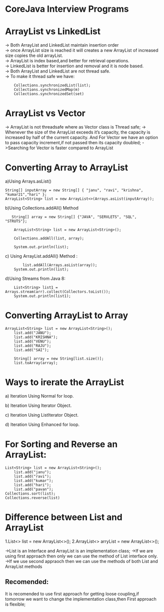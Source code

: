 # CoreJava Interview Programs

ArrayList vs LinkedList
=======================

-> Both ArrayList and LinkedList maintain insertion order <br>
-> once ArrayList size is reached it will creates a new ArrayList of increased size copies the old arrayList. <br>
-> ArrayList is index based,and better for retrieval operations. <br>
-> LinkedList is better for insertion and removal and it is node based. <br>
-> Both ArrayList and LinkedList are not thread safe.<br>
-> To make it thread safe we have: <br>


		Collections.synchronizedList(list);
		Collections.synchronizedMap(m)
		Collections.synchronizedSet(set)
 

ArrayList vs Vector
===================
-> ArrayList is not threadsafe where as Vector class is Thread safe;
-> Whenever the size of the ArrayList exceeds it’s capacity, the capacity is increased by half of the current capacity. And For Vector we
   have an option to pass capacity increment,if not passed then its capacity doubled;
->Searching for Vector is faster compared to ArrayList

Converting Array to ArrayList
=============================
a)Using Arrays.asList()

	String[] inputArray = new String[] { "janu", "ravi", "krishna", "kumar21","hari" };
	ArrayList<String> list = new ArrayList<>(Arrays.asList(inputArray));
	
b)Using Collections.addAll() Method

       String[] array = new String[] {"JAVA", "SERVLETS", "SQL", "STRUTS"};
         
        ArrayList<String> list = new ArrayList<String>();
         
        Collections.addAll(list, array);
         
        System.out.println(list);
	
c) Using ArrayList.addAll() Method :

     		list.addAll(Arrays.asList(array));
		System.out.println(list);

d)Using Streams from Java 8:

		List<String> list1 = Arrays.stream(arr).collect(Collectors.toList());
		System.out.println(list1);

Converting ArrayList to Array
=============================
	
	ArrayList<String> list = new ArrayList<String>();
        list.add("JANU");
        list.add("KRISHNA");
        list.add("VENU");
        list.add("RAJU");
        list.add("SAI");
        
        String[] array = new String[list.size()];
        list.toArray(array);

Ways to irerate the ArrayList
=============================
a) Iteration Using Normal for loop.

b) Iteration Using Iterator Object.

c) Iteration Using ListIterator Object.

d) Iteration Using Enhanced for loop.

For Sorting and Reverse an ArrayList:
====================================
  	
	List<String> list = new ArrayList<String>();
		list.add("janu");
		list.add("ravi");
		list.add("kumar");
		list.add("hari");
		list.add("pavan");
	Collections.sort(list);
	Collections.reverse(list)

Difference between List and ArrayList
=====================================
1.List<> list = new ArrayList<>();
2.ArrayList<> arryList = new ArrayList<>();

->List is an Interface and ArrayList is an implementation class;
->If we are using first approach then only we can use the method of List interface only.
->If we use second appraoch then we can use the methods of both List and ArrayList methods

Recomended:
-----------
It is recomended to use first approach for getting loose coupling,if tomorrow we want to change the implementation class,then
 First approach is flexible;
